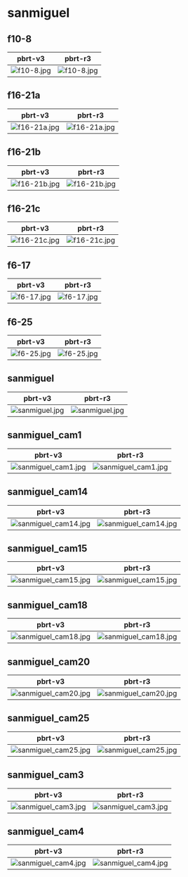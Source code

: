 # sanmiguel
## f10-8
|pbrt-v3|pbrt-r3|
|---|---|
|![f10-8.jpg](../v3/sanmiguel/f10-8.jpg)|![f10-8.jpg](../r3/sanmiguel/f10-8.jpg)|
## f16-21a
|pbrt-v3|pbrt-r3|
|---|---|
|![f16-21a.jpg](../v3/sanmiguel/f16-21a.jpg)|![f16-21a.jpg](../r3/sanmiguel/f16-21a.jpg)|
## f16-21b
|pbrt-v3|pbrt-r3|
|---|---|
|![f16-21b.jpg](../v3/sanmiguel/f16-21b.jpg)|![f16-21b.jpg](../r3/sanmiguel/f16-21b.jpg)|
## f16-21c
|pbrt-v3|pbrt-r3|
|---|---|
|![f16-21c.jpg](../v3/sanmiguel/f16-21c.jpg)|![f16-21c.jpg](../r3/sanmiguel/f16-21c.jpg)|
## f6-17
|pbrt-v3|pbrt-r3|
|---|---|
|![f6-17.jpg](../v3/sanmiguel/f6-17.jpg)|![f6-17.jpg](../r3/sanmiguel/f6-17.jpg)|
## f6-25
|pbrt-v3|pbrt-r3|
|---|---|
|![f6-25.jpg](../v3/sanmiguel/f6-25.jpg)|![f6-25.jpg](../r3/sanmiguel/f6-25.jpg)|
## sanmiguel
|pbrt-v3|pbrt-r3|
|---|---|
|![sanmiguel.jpg](../v3/sanmiguel/sanmiguel.jpg)|![sanmiguel.jpg](../r3/sanmiguel/sanmiguel.jpg)|
## sanmiguel_cam1
|pbrt-v3|pbrt-r3|
|---|---|
|![sanmiguel_cam1.jpg](../v3/sanmiguel/sanmiguel_cam1.jpg)|![sanmiguel_cam1.jpg](../r3/sanmiguel/sanmiguel_cam1.jpg)|
## sanmiguel_cam14
|pbrt-v3|pbrt-r3|
|---|---|
|![sanmiguel_cam14.jpg](../v3/sanmiguel/sanmiguel_cam14.jpg)|![sanmiguel_cam14.jpg](../r3/sanmiguel/sanmiguel_cam14.jpg)|
## sanmiguel_cam15
|pbrt-v3|pbrt-r3|
|---|---|
|![sanmiguel_cam15.jpg](../v3/sanmiguel/sanmiguel_cam15.jpg)|![sanmiguel_cam15.jpg](../r3/sanmiguel/sanmiguel_cam15.jpg)|
## sanmiguel_cam18
|pbrt-v3|pbrt-r3|
|---|---|
|![sanmiguel_cam18.jpg](../v3/sanmiguel/sanmiguel_cam18.jpg)|![sanmiguel_cam18.jpg](../r3/sanmiguel/sanmiguel_cam18.jpg)|
## sanmiguel_cam20
|pbrt-v3|pbrt-r3|
|---|---|
|![sanmiguel_cam20.jpg](../v3/sanmiguel/sanmiguel_cam20.jpg)|![sanmiguel_cam20.jpg](../r3/sanmiguel/sanmiguel_cam20.jpg)|
## sanmiguel_cam25
|pbrt-v3|pbrt-r3|
|---|---|
|![sanmiguel_cam25.jpg](../v3/sanmiguel/sanmiguel_cam25.jpg)|![sanmiguel_cam25.jpg](../r3/sanmiguel/sanmiguel_cam25.jpg)|
## sanmiguel_cam3
|pbrt-v3|pbrt-r3|
|---|---|
|![sanmiguel_cam3.jpg](../v3/sanmiguel/sanmiguel_cam3.jpg)|![sanmiguel_cam3.jpg](../r3/sanmiguel/sanmiguel_cam3.jpg)|
## sanmiguel_cam4
|pbrt-v3|pbrt-r3|
|---|---|
|![sanmiguel_cam4.jpg](../v3/sanmiguel/sanmiguel_cam4.jpg)|![sanmiguel_cam4.jpg](../r3/sanmiguel/sanmiguel_cam4.jpg)|
